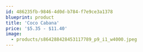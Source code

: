 ```yaml
---
id: 486235fb-9846-4d0d-b784-f7e9ce3a1378
blueprint: product
title: 'Coco Cabana'
price: '$5.35 - $11.40'
image:
  - products/s864288428453117789_p9_i1_w4000.jpeg
---
```

